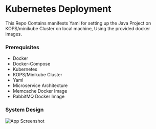
# Kubernetes Deployment

This Repo Contains manifests Yaml for setting up the Java Project on KOPS/minikube Cluster on local machine, Using the provided docker images.

### Prerequisites
- Docker
- Docker-Compose
- Kubernetes
- KOPS/Minikube Cluster
- Yaml
- Microservice Architecture
- Memcache Docker Image
- RabbitMQ Docker Image

### System Design

![App Screenshot](https://via.placeholder.com/468x300?text=App+Screenshot+Here)






